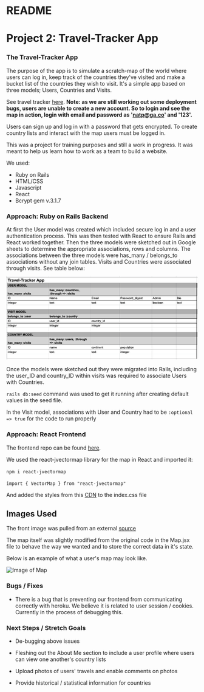 # README

# Project 2: Travel-Tracker App

### The Travel-Tracker App

The purpose of the app is to simulate a scratch-map of the world where users can log in, keep track of the countries they've visited and make a bucket list of the countries they wish to visit. It's a simple app based on three models; Users, Countries and Visits.

See travel tracker [here](https://daniiblack.github.io/react-scratch-map/). **Note: as we are still working out some deployment bugs, users are unable to create a new account. So to login and see the map in action, login with email and password as 'natp@ga.co' and '123'.**

Users can sign up and log in with a password that gets encrypted. To create country lists and interact with the map users must be logged in.

This was a project for training purposes and still a work in progress. It was meant to help us learn how to work as a team to build a website.

We used:
- Ruby on Rails
- HTML/CSS
- Javascript
- React
- Bcrypt gem v.3.1.7




### Approach: Ruby on Rails Backend

At first the User model was created which included secure log in and a user authentication process. This was then tested with React to ensure Rails and React worked together. Then the three models were sketched out in Google sheets to determine the appropriate associations, rows and columns. The associations between the three models were has_many / belongs_to associations without any join tables. Visits and Countries were associated through visits. See table below:


![Image of Tables](models_tables.png)


Once the models were sketched out they were migrated into Rails, including the user_ID and country_ID within visits was required to associate Users with Countries.

``` rails db:seed ``` command was used to get it running after creating default values in the seed file.

In the Visit model, associations with User and Country had to be ``` :optional => true ``` for the code to run properly

### Approach: React Frontend

The frontend repo can be found [here](https://github.com/DaniiBlack/react-scratch-map).

We used the react-jvectormap library for the map in React and imported it:

``` npm i react-jvectormap ```

``` import { VectorMap } from "react-jvectormap" ```

And added the styles from this [CDN](https://cdnjs.cloudflare.com/ajax/libs/jvectormap/2.0.4/jquery-jvectormap.css) to the index.css file

## Images Used

The front image was pulled from an external [source](https://images.pexels.com/photos/269888/pexels-photo-269888.jpeg)

The map itself was slightly modified from the original code in the Map.jsx file to behave the way we wanted and to store the correct data in it's state.

Below is an example of what a user's map may look like.

![Image of Map](travel_tracker.png)

### Bugs / Fixes

- There is a bug that is preventing our frontend from communicating correctly with heroku. We believe it is related to user session / cookies. Currently in the process of debugging this.

### Next Steps / Stretch Goals

- De-bugging above issues

- Fleshing out the About Me section to include a user profile where users can view one another's country lists

- Upload photos of users' travels and enable comments on photos

- Provide historical / statistical information for countries
